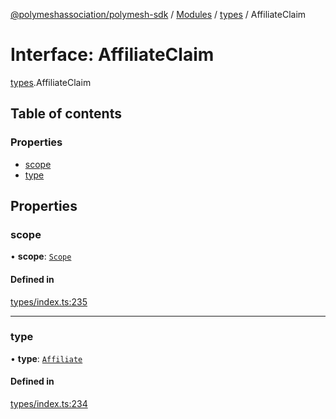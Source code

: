 [@polymeshassociation/polymesh-sdk](../README.md) / [Modules](../modules.md) / [types](../modules/types.md) / AffiliateClaim

# Interface: AffiliateClaim

[types](../modules/types.md).AffiliateClaim

## Table of contents

### Properties

- [scope](types.AffiliateClaim.md#scope)
- [type](types.AffiliateClaim.md#type)

## Properties

### scope

• **scope**: [`Scope`](types.Scope.md)

#### Defined in

[types/index.ts:235](https://github.com/PolymathNetwork/polymesh-sdk/blob/31dfa0dc/src/types/index.ts#L235)

___

### type

• **type**: [`Affiliate`](../enums/types.ClaimType.md#affiliate)

#### Defined in

[types/index.ts:234](https://github.com/PolymathNetwork/polymesh-sdk/blob/31dfa0dc/src/types/index.ts#L234)
